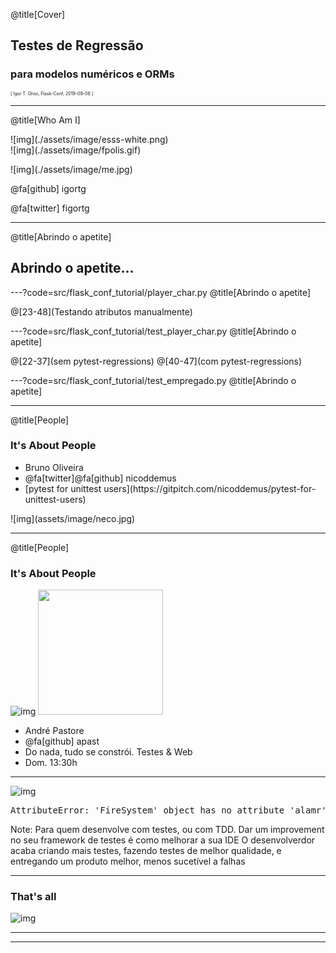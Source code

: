 @title[Cover]

## Testes de Regressão
### para modelos numéricos e ORMs

<span style="font-size: 0.5em">[ Igor T. Ghisi, Flask-Conf, 2019-09-08 ]</span>

---
@title[Who Am I]

<div class="left">
![img](./assets/image/esss-white.png)<br>
![img](./assets/image/fpolis.gif)<br>

</div>

<div class="right">
<p>![img](./assets/image/me.jpg)</p>
<p>@fa[github] igortg</p>
<p>@fa[twitter] figortg</p>
</div>

---
@title[Abrindo o apetite]

## Abrindo o apetite...

---?code=src/flask_conf_tutorial/player_char.py
@title[Abrindo o apetite]

@[23-48](Testando atributos manualmente)

---?code=src/flask_conf_tutorial/test_player_char.py
@title[Abrindo o apetite]

@[22-37](sem pytest-regressions)
@[40-47](com pytest-regressions)

---?code=src/flask_conf_tutorial/test_empregado.py
@title[Abrindo o apetite]

---
@title[People]

### It's About People

<div class="left">
<ul>
<li>Bruno Oliveira</li>
<li>@fa[twitter]@fa[github] nicoddemus</li>
<li>[pytest for unittest users](https://gitpitch.com/nicoddemus/pytest-for-unittest-users)</li>
</ul>
 
</div>

<div class="right">
![img](assets/image/neco.jpg)
</div>

---
@title[People]

### It's About People

![img](assets/image/pastore.jpg)
<img src="./assets/memes/cafeeeee.gif" height="200"></img>
<ul>
    <li>André Pastore</li>
    <li>@fa[github] apast</li>
    <li>Do nada, tudo se constrói. Testes & Web</li>
    <li>Dom. 13:30h</li>
</ul>

---

![img](assets/memes/santos-fuel-tank-fire.jpg)

<pre class="attr-error">AttributeError: 'FireSystem' object has no attribute 'alamr'</pre> 

Note:
Para quem desenvolve com testes, ou com TDD.
Dar um improvement no seu framework de testes é como melhorar a sua IDE
O desenvolverdor acaba criando mais testes, fazendo testes de melhor qualidade,
e entregando um produto melhor, menos sucetível a falhas

---

### That's all

![img](assets/image/queen.gif)

---


---